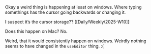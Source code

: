 
Okay a weird thing is happening at least on windows. Where typing somethings has the cursor going backwards or changing it.

I suspect it’s the cursor storage?? [[Daily/Weekly/2025-W10]]

Does this happen on Mac? No.

Weird, that it would consistently happen on windows. Weirdly nothing seems to have changed in the `useEditor` thing. :(